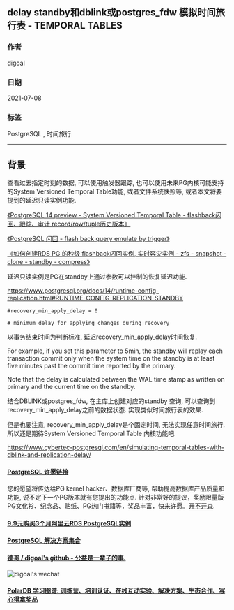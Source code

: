 ## delay standby和dblink或postgres_fdw 模拟时间旅行表 - TEMPORAL TABLES  
  
### 作者  
digoal  
  
### 日期  
2021-07-08  
  
### 标签  
PostgreSQL , 时间旅行   
  
----  
  
## 背景  
查看过去指定时刻的数据, 可以使用触发器跟踪, 也可以使用未来PG内核可能支持的System Versioned Temporal Table功能, 或者文件系统快照等, 或者本文将要提到的延迟只读实例功能.   
  
[《PostgreSQL 14 preview - System Versioned Temporal Table - flashback闪回、跟踪、审计 record/row/tuple历史版本》](../202010/20201010_06.md)    
  
[《PostgreSQL 闪回 - flash back query emulate by trigger》](../201408/20140828_01.md)    
  
[《如何创建RDS PG 的秒级 flashback闪回实例, 实时容灾实例 - zfs - snapshot - clone - standby - compress》](../202003/20200321_02.md)    
  
延迟只读实例是PG在standby上通过参数可以控制的恢复延迟功能.   
  
https://www.postgresql.org/docs/14/runtime-config-replication.html#RUNTIME-CONFIG-REPLICATION-STANDBY  
  
```  
#recovery_min_apply_delay = 0       
  
# minimum delay for applying changes during recovery  
```  
  
以事务结束时间为判断标准, 延迟recovery_min_apply_delay时间恢复.   
  
For example, if you set this parameter to 5min, the standby will replay each transaction commit only when the system time on the standby is at least five minutes past the commit time reported by the primary.   
  
Note that the delay is calculated between the WAL time stamp as written on primary and the current time on the standby.   
  
结合DBLINK或postgres_fdw, 在主库上创建对应的standby 查询, 可以查询到recovery_min_apply_delay之前的数据状态. 实现类似时间旅行表的效果.   
  
但是也要注意, recovery_min_apply_delay是个固定时间, 无法实现任意时间旅行. 所以还是期待System Versioned Temporal Table 内核功能吧.  
  
https://www.cybertec-postgresql.com/en/simulating-temporal-tables-with-dblink-and-replication-delay/  
  
  
#### [PostgreSQL 许愿链接](https://github.com/digoal/blog/issues/76 "269ac3d1c492e938c0191101c7238216")
您的愿望将传达给PG kernel hacker、数据库厂商等, 帮助提高数据库产品质量和功能, 说不定下一个PG版本就有您提出的功能点. 针对非常好的提议，奖励限量版PG文化衫、纪念品、贴纸、PG热门书籍等，奖品丰富，快来许愿。[开不开森](https://github.com/digoal/blog/issues/76 "269ac3d1c492e938c0191101c7238216").  
  
  
#### [9.9元购买3个月阿里云RDS PostgreSQL实例](https://www.aliyun.com/database/postgresqlactivity "57258f76c37864c6e6d23383d05714ea")
  
  
#### [PostgreSQL 解决方案集合](https://yq.aliyun.com/topic/118 "40cff096e9ed7122c512b35d8561d9c8")
  
  
#### [德哥 / digoal's github - 公益是一辈子的事.](https://github.com/digoal/blog/blob/master/README.md "22709685feb7cab07d30f30387f0a9ae")
  
  
![digoal's wechat](../pic/digoal_weixin.jpg "f7ad92eeba24523fd47a6e1a0e691b59")
  
  
#### [PolarDB 学习图谱: 训练营、培训认证、在线互动实验、解决方案、生态合作、写心得拿奖品](https://www.aliyun.com/database/openpolardb/activity "8642f60e04ed0c814bf9cb9677976bd4")
  
